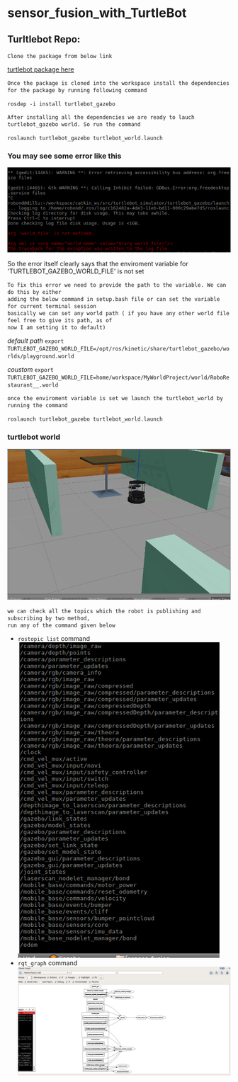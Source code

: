 # sensor_fusion_with_TurtleBot
## Turltlebot Repo:
    Clone the package from below link
   [turtlebot package here](https://github.com/turtlebot/turtlebot_simulator)
   
    Once the package is cloned into the workspace install the dependencies for the package by running following command
  `rosdep -i install turtlebot_gazebo` 
  
    After installing all the dependencies we are ready to lauch turtlebot_gazebo world. So run the command
  `roslaunch turtlebot_gazebo turtlebot_world.launch` 
  
  ### You may see some error like this 

  ![environment variable 'TURTLEBOT_GAZEBO_WORLD_FILE' is not set](image/error.png)
  
   So the error itself clearly says that the enviroment variable for 'TURTLEBOT_GAZEBO_WORLD_FILE' is not set
    
    To fix this error we need to provide the path to the variable. We can do this by either 
    adding the below command in setup.bash file or can set the variable for current terminal session
    basically we can set any world path ( if you have any other world file feel free to give its path, as of
    now I am setting it to default)
*default path*   `export TURTLEBOT_GAZEBO_WORLD_FILE=/opt/ros/kinetic/share/turtlebot_gazebo/worlds/playground.world`

*coustom*   `export TURTLEBOT_GAZEBO_WORLD_FILE=home/workspace/MyWorldProject/world/RoboRestaurant__.world`
 
    once the enviroment variable is set we launch the turtlebot_world by running the command
   `roslaunch turtlebot_gazebo turtlebot_world.launch`
   
   ### turtlebot world
   ![world view](image/world.png)
   
    we can check all the topics which the robot is publishing and subscribing by two method, 
	run any of the command given below	
  * `rostopic list` command
	![topic list](image/topiclist.png)
  * `rqt_graph` command
	![topic list as graph](image/topicRQT.png)
   

